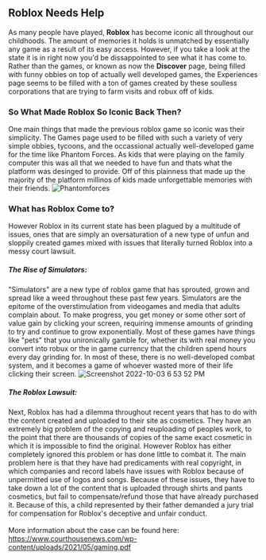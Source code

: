 ## Roblox Needs Help
As many people have played, **Roblox** has become iconic all throughout our childhoods.  The amount of memories it holds is unmatched by essentially any game as a result of its easy access. However, if you take a look at the state it is in right now you'd be dissappointed to see what it has come to. 
<br>
Rather than the games, or known as now the **Discover** page, being filled with funny obbies on top of actually well developed games, the Experiences page seems to be filled with a ton of games created by these soulless corporations that are trying to farm visits and robux off of kids.
<br>
### So What Made Roblox So Iconic Back Then?
One main things that made the previous roblox game so iconic was their simplicity.  The Games page used to be filled with such a variety of very simple obbies, tycoons, and the occassional actually well-developed game for the time like Phantom Forces.  As kids that were playing on the family computer this was all that we needed to have fun and thats what the platform was desinged to provide.  Off of this plainness that made up the majority of the platform millinos of kids made unforgettable memories with their friends.
![Phantomforces](https://user-images.githubusercontent.com/114502945/193718064-0d1018af-a067-4430-a846-3ab9dc401282.png)
<br>
### What has Roblox Come to?
However Roblox in its current state has been plagued by a multitude of issues, ones that are simply an oversaturation of a new type of unfun and sloppily created games mixed with issues that literally turned Roblox into a messy court lawsuit.
<br>
##### The Rise of Simulators:
"Simulators" are a new type of roblox game that has sprouted, grown and spread like a weed throughout these past few years.  Simulators are the epitome of the overstimulation from videogames and media that adults complain about.  To make progress, you get money or some other sort of value gain by clicking your screen, requiring immense amounts of grinding to try and continue to grow exponentially.  Most of these games have things like "pets" that you unironically gamble for, whether its with real money you convert into robux or the in game currency that the children spend hours every day grinding for.  In most of these, there is no well-developed combat system, and it becomes a game of whoever wasted more of their life clicking their screen.
![Screenshot 2022-10-03 6 53 52 PM](https://user-images.githubusercontent.com/114502945/193717731-13ba15d4-5e8d-49c5-894a-03166efd769e.png)
<br>
##### The Roblox Lawsuit:
Next, Roblox has had a dilemma throughout recent years that has to do with the content created and uploaded to their site as cosmetics.  They have an extremely big problem of the copying and reuploading of peoples work, to the point that there are thousands of copies of the same exact cosmetic in which it is impossible to find the original.  However Roblox has either completely ignored this problem or has done little to combat it.  The main problem here is that they have had predicaments with real copyright, in which companies and record labels have issues with Roblox because of unpermitted use of logos and songs.  Because of these issues, they have to take down a lot of the content that is uploaded through shirts and pants cosmetics, but fail to compensate/refund those that have already purchased it.  Because of this, a child represented by their father demanded a jury trial for compensation for Roblox's deceptive and unfair conduct.  
<br>
More information about the case can be found here: https://www.courthousenews.com/wp-content/uploads/2021/05/gaming.pdf
